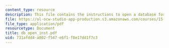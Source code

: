 ```yaml
---
content_type: resource
description: This file contains the instructions to open a database for assignment.
file: https://ol-ocw-studio-app-production.s3.amazonaws.com/courses/15-561-information-technology-essentials-spring-2005/731afdd4a802f547e6f1f8e17dd1f7c3_db_open_inst.pdf
file_type: application/pdf
resourcetype: Document
title: db_open_inst.pdf
uid: 731afdd4-a802-f547-e6f1-f8e17dd1f7c3
---
```

